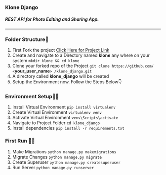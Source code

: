 ### Klone Django
##### REST API for Photo Editing and Sharing App.

------------
### Folder Structure📂
1. First Fork the project
[Click Here for Project Link](https://github.com/Saurabh-Singh-00/klone_django.git "Klone Django Project from Here")
2. Create and navigate to a Directory named **klone** any where on your system
`mkdir klone && cd klone`
3. Clone your forked repo of the Project
`git clone https://github.com/ <`**your_user_name**`> /klone_django.git`
4. A directory called **klone_django** will be created
5. Setup the Environment now. Follow the Steps Below👇


### Environment Setup🐱‍💻
1. Install Virtual Environment
`pip install virtualenv`
2. Create Virtual Environment
`virtualenv venv`
3. Activate Virtual Environment
`venv\Scripts\activate`
4. Navigate to Project Folder 
`cd klone_django`
5. Install dependencies
`pip install -r requirements.txt`


### First Run 🏃‍♂️
1. Make Migrations
`python manage.py makemigrations`
2. Migrate Changes
`python manage.py migrate`
3. Create Superuser
`python manage.py createsuperuser`
4. Run Server
`python manage.py runserver`
